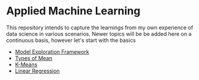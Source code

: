 # Applied Machine Learning
This repository intends to capture the learnings from my own experience of data science in various scenarios. Newer topics will be be added here on a continuous basis, however let's start with the basics

* [Model Exploration Framework](https://github.com/jovinod/applied_machine_learning/blob/master/model_exploration/ModelExploration.md)
* [Types of Mean](https://github.com/jovinod/applied_machine_learning/blob/master/mean/MeanTypes.md)
* [K-Means](https://github.com/jovinod/applied_machine_learning/blob/master/mean/MeanTypes.md)
* [Linear Regression](https://github.com/jovinod/applied_machine_learning/blob/master/README.md)
